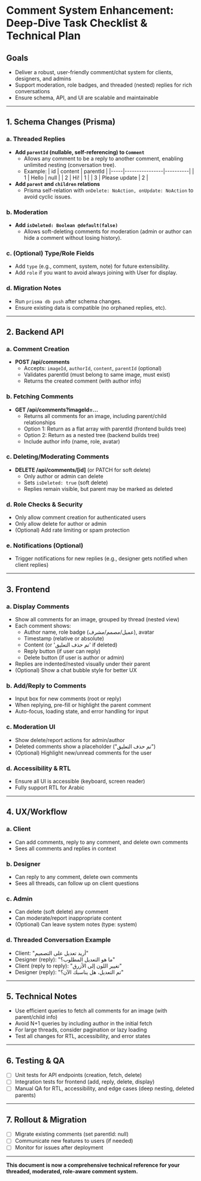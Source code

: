 # Comment System Enhancement: Deep-Dive Task Checklist & Technical Plan

## Goals
- Deliver a robust, user-friendly comment/chat system for clients, designers, and admins
- Support moderation, role badges, and threaded (nested) replies for rich conversations
- Ensure schema, API, and UI are scalable and maintainable

---

## 1. Schema Changes (Prisma)

### **a. Threaded Replies**
- **Add `parentId` (nullable, self-referencing) to `Comment`**
  - Allows any comment to be a reply to another comment, enabling unlimited nesting (conversation tree).
  - Example:
    | id  | content         | parentId |
    |-----|----------------|----------|
    | 1   | Hello           | null     |
    | 2   | Hi!             | 1        |
    | 3   | Please update   | 2        |
- **Add `parent` and `children` relations**
  - Prisma self-relation with `onDelete: NoAction, onUpdate: NoAction` to avoid cyclic issues.

### **b. Moderation**
- **Add `isDeleted: Boolean @default(false)`**
  - Allows soft-deleting comments for moderation (admin or author can hide a comment without losing history).

### **c. (Optional) Type/Role Fields**
- Add `type` (e.g., comment, system, note) for future extensibility.
- Add `role` if you want to avoid always joining with User for display.

### **d. Migration Notes**
- Run `prisma db push` after schema changes.
- Ensure existing data is compatible (no orphaned replies, etc).

---

## 2. Backend API

### **a. Comment Creation**
- **POST /api/comments**
  - Accepts: `imageId`, `authorId`, `content`, `parentId` (optional)
  - Validates parentId (must belong to same image, must exist)
  - Returns the created comment (with author info)

### **b. Fetching Comments**
- **GET /api/comments?imageId=...**
  - Returns all comments for an image, including parent/child relationships
  - Option 1: Return as a flat array with parentId (frontend builds tree)
  - Option 2: Return as a nested tree (backend builds tree)
  - Include author info (name, role, avatar)

### **c. Deleting/Moderating Comments**
- **DELETE /api/comments/[id]** (or PATCH for soft delete)
  - Only author or admin can delete
  - Sets `isDeleted: true` (soft delete)
  - Replies remain visible, but parent may be marked as deleted

### **d. Role Checks & Security**
- Only allow comment creation for authenticated users
- Only allow delete for author or admin
- (Optional) Add rate limiting or spam protection

### **e. Notifications (Optional)**
- Trigger notifications for new replies (e.g., designer gets notified when client replies)

---

## 3. Frontend

### **a. Display Comments**
- Show all comments for an image, grouped by thread (nested view)
- Each comment shows:
  - Author name, role badge (عميل/مصمم/مشرف), avatar
  - Timestamp (relative or absolute)
  - Content (or 'تم حذف التعليق' if deleted)
  - Reply button (if user can reply)
  - Delete button (if user is author or admin)
- Replies are indented/nested visually under their parent
- (Optional) Show a chat bubble style for better UX

### **b. Add/Reply to Comments**
- Input box for new comments (root or reply)
- When replying, pre-fill or highlight the parent comment
- Auto-focus, loading state, and error handling for input

### **c. Moderation UI**
- Show delete/report actions for admin/author
- Deleted comments show a placeholder ("تم حذف التعليق")
- (Optional) Highlight new/unread comments for the user

### **d. Accessibility & RTL**
- Ensure all UI is accessible (keyboard, screen reader)
- Fully support RTL for Arabic

---

## 4. UX/Workflow

### **a. Client**
- Can add comments, reply to any comment, and delete own comments
- Sees all comments and replies in context

### **b. Designer**
- Can reply to any comment, delete own comments
- Sees all threads, can follow up on client questions

### **c. Admin**
- Can delete (soft delete) any comment
- Can moderate/report inappropriate content
- (Optional) Can leave system notes (type: system)

### **d. Threaded Conversation Example**
- Client: "أريد تعديل على التصميم"
- Designer (reply): "ما هو التعديل المطلوب؟"
- Client (reply to reply): "تغيير اللون إلى الأزرق"
- Designer (reply): "تم التعديل، هل يناسبك الآن؟"

---

## 5. Technical Notes
- Use efficient queries to fetch all comments for an image (with parent/child info)
- Avoid N+1 queries by including author in the initial fetch
- For large threads, consider pagination or lazy loading
- Test all changes for RTL, accessibility, and error states

---

## 6. Testing & QA
- [ ] Unit tests for API endpoints (creation, fetch, delete)
- [ ] Integration tests for frontend (add, reply, delete, display)
- [ ] Manual QA for RTL, accessibility, and edge cases (deep nesting, deleted parents)

---

## 7. Rollout & Migration
- [ ] Migrate existing comments (set parentId: null)
- [ ] Communicate new features to users (if needed)
- [ ] Monitor for issues after deployment

---

**This document is now a comprehensive technical reference for your threaded, moderated, role-aware comment system.** 